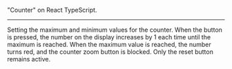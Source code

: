 "Counter" on React TypeScript.
__________________________________
Setting the maximum and minimum values for the counter.
 When the button is pressed, the number on the display
 increases by 1 each time until the maximum is reached.
 When the maximum value is reached, the number turns red,
 and the counter zoom button is blocked.
Only the reset button remains active.
 